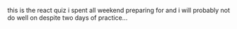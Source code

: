 this is the react quiz i spent all weekend preparing for and i will probably not do well on despite two days of practice...